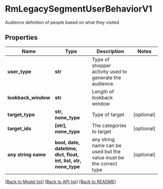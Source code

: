 # RmLegacySegmentUserBehaviorV1

Audience definition of people based on what they visited

## Properties
Name | Type | Description | Notes
------------ | ------------- | ------------- | -------------
**user_type** | **str** | Type of shopper activity used to generate the audience. | 
**lookback_window** | **str** | Length of lookback window | 
**target_type** | **str, none_type** | Type of target | [optional] 
**target_ids** | **[str], none_type** | The categories to target | [optional] 
**any string name** | **bool, date, datetime, dict, float, int, list, str, none_type** | any string name can be used but the value must be the correct type | [optional]

[[Back to Model list]](../README.md#documentation-for-models) [[Back to API list]](../README.md#documentation-for-api-endpoints) [[Back to README]](../README.md)


